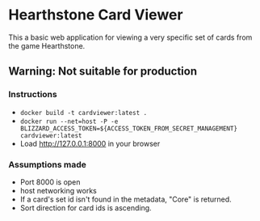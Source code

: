 # Hearthstone Card Viewer

This a basic web application for viewing a very specific set of cards from the game Hearthstone.


## Warning: Not suitable for production

### Instructions
* `docker build -t cardviewer:latest .`
* `docker run --net=host -P -e BLIZZARD_ACCESS_TOKEN=${ACCESS_TOKEN_FROM_SECRET_MANAGEMENT} cardviewer:latest`
* Load http://127.0.0.1:8000 in your browser


### Assumptions made

* Port 8000 is open
* host networking works
* If a card's set id isn't found in the metadata, "Core" is returned. 
* Sort direction for card ids is ascending.

